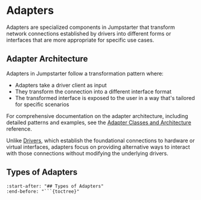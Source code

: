 # Adapters

Adapters are specialized components in Jumpstarter that transform network connections established by drivers into different forms or interfaces that are more appropriate for specific use cases.

## Adapter Architecture

Adapters in Jumpstarter follow a transformation pattern where:

- Adapters take a driver client as input
- They transform the connection into a different interface format
- The transformed interface is exposed to the user in a way that's tailored for specific scenarios

For comprehensive documentation on the adapter architecture, including detailed
patterns and examples, see the [Adapter Classes and Architecture](../api-reference/adapters.md) reference.

Unlike [Drivers](./drivers.md), which establish the foundational connections to hardware or virtual interfaces, adapters focus on providing alternative ways to interact with those connections without modifying the underlying drivers.

## Types of Adapters

```{include} ../api-reference/adapters/index.md
:start-after: "## Types of Adapters"
:end-before: "```{toctree}"
```